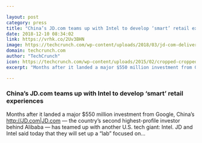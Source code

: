 ```yaml
---

layout: post
category: press
title: "China’s JD.com teams up with Intel to develop ‘smart’ retail experiences"
date: 2018-12-10 08:34:02
link: https://vrhk.co/2Uv3BHN
image: https://techcrunch.com/wp-content/uploads/2018/03/jd-com-delivery.jpg?w=533
domain: techcrunch.com
author: "TechCrunch"
icon: https://techcrunch.com/wp-content/uploads/2015/02/cropped-cropped-favicon-gradient.png?w=180
excerpt: "Months after it landed a major $550 million investment from Google, China’s <http://JD.com|JD.com> — the country’s second highest-profile investor behind Alibaba — has teamed up with another U.S. tech giant: Intel. JD and Intel said today that they will set up a “lab” focused on…"

---
```


### China’s JD.com teams up with Intel to develop ‘smart’ retail experiences

Months after it landed a major $550 million investment from Google, China’s <http://JD.com|JD.com> — the country’s second highest-profile investor behind Alibaba — has teamed up with another U.S. tech giant: Intel. JD and Intel said today that they will set up a “lab” focused on…